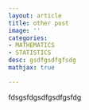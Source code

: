 ```yaml
---
layout: article
title: other post
image: ''
categories:
- MATHEMATICS
- STATISTICS
desc: gsdfgsdfgfsdg
mathjax: true

---
```

fdsgsfdgsdfgsdfgsfdg